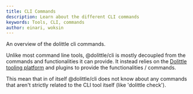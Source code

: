 ```yaml
---
title: CLI Commands
description: Learn about the different CLI commands
keywords: Tools, CLI, commands
author: einari, woksin
---
```


An overview of the dolittle cli commands.

Unlike most command line tools, @dolittle/cli is mostly decoupled from the commands and functionalities it can provide. It instead relies on the [Dolittle tooling platform](https://www.github.com/dolittle-tools/common) and plugins to provide the functionalities / commands. 

This mean that in of itself @dolittle/cli does not know about any commands that aren't strictly related to the CLI tool itself (like 'dolittle check').